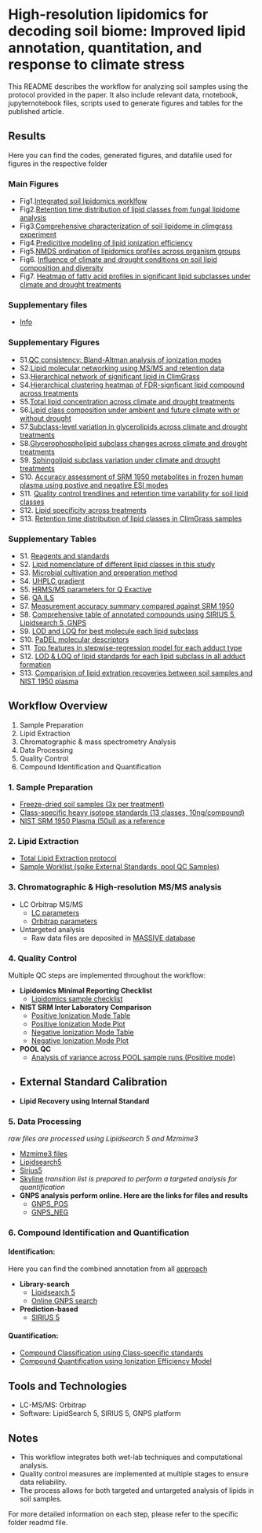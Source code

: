 # High-resolution lipidomics for decoding soil biome: Improved lipid annotation, quantitation, and response to climate stress

This README describes the workflow for analyzing soil samples using the protocol provided in the paper. It also include relevant data, rnotebook, jupyternotebook files, scripts used to generate figures and tables for the published article.


## Results
Here you can find the codes, generated figures, and datafile used for figures in the respective folder

### Main Figures
- Fig1.[Integrated soil lipidomics worklfow](Results/Figure1/soil-lipidomics-workflow.svg)
- Fig2.[Retention time distribution of lipid classes from fungal lipidome analysis](Results/Figure2/FIGURE-2.svg)
- Fig3.[Comprehensive characterization of soil lipidome in climgrass experiment](Results/Figure3/Figure3.html)
- Fig4.[Predicitive modeling of lipid ionization efficiency](Results/Figure4/Final-plot-ionization-efficiency.ipynb)
- Fig5.[NMDS ordination of lipidomics profiles across organism groups](Results/Figure5/figure5.ipynb)
- Fig6. [Influence of climate and drought conditions on soil lipid composition and diversity](Results/Figure6)
- Fig7. [Heatmap of fatty acid profiles in significant lipid subclasses under climate and drought treatments](Results/Figure7)


### Supplementary files
- [Info](supplementary/Table-S1.docx)

### Supplementary Figures

- S1.[QC consistency: Bland-Altman analysis of ionization modes]()
- S2.[Lipid molecular networking using MS/MS and retention data](Results/Validation-of-current-lipidomics-workflow/LipidStandards/mass-spec-standards.ipynb)
- S3.[Hierarchical network of significant lipid in ClimGrass](supplementary/calibration_table.pdf)
- S4.[Hierarchical clustering heatmap of FDR-signficant lipid compound across treatments](supplementary/QC_percentage_differences_plot_with_threshold_neg.pdf)
- S5.[Total lipid concentration across climate and drought treatments]()
- S6.[Lipid class composition under ambient and future climate with or without drought](supplementary/retention_time_cv_distribution.pdf)
- S7.[Subclass-level variation in glycerolipids across climate and drought treatments](supplementary/Soil_lipidomcis_NISTSRM1950.png)
- S8.[Glycerophospholipid subclass changes across climate and drought treatments]()
- S9. [Sphingolipid subclass variation under climate and drought treatments](supplementary/significant_compounds_heatmap.pdf)
- S10. [Accuracy assessment of SRM 1950 metabolites in frozen human plasma using postive and negative ESI modes]()
- S11. [Quality control trendlines and retention time variability for soil lipid classes]()
- S12. [Lipid specificity across treatments]()
- S13. [Retention time distribution of lipid classes in ClimGrass samples]()

### Supplementary Tables
- S1. [Reagents and standards]()
- S2. [Lipid nomenclature of different lipid classes in this study ]()
- S3. [Microbial cultivation and preperation method]()
- S4. [UHPLC gradient]()
- S5. [HRMS/MS parameters for Q Exactive]()
- S6. [QA ILS]()
- S7. [Measurement accuracy summary compared against SRM 1950]()
- S8. [Comprehensive table of annotated compounds using SIRIUS 5, Lipidsearch 5, GNPS]()
- S9. [LOD and LOQ for best molecule each lipid subclass]()
- S10. [PaDEL molecular descriptors]()
- S11. [Top features in stepwise-regression model for each adduct type]()
- S12. [LOD & LOQ of lipid standards for each lipid subclass in all adduct formation]()
- S13. [Comparision of lipid extration recoveries between soil samples and NIST 1950 plasma]()




## Workflow Overview

1. Sample Preparation
2. Lipid Extraction
3. Chromatographic & mass spectrometry Analysis
4. Data Processing
5. Quality Control
6. Compound Identification and Quantification



### 1. Sample Preparation

- [Freeze-dried soil samples (3x per treatment)](methods/Extraction/Sample_used_for_lipid_extraction.pdf)
- [Class-specific heavy isotope standards (13 classes, 10ng/compound)](methods/Extraction/Internal_Standard_spiked_in_soil_samples.pdf)
- [NIST SRM 1950 Plasma (50ul) as a reference](https://tsapps.nist.gov/srmext/certificates/1950.pdf)

### 2. Lipid Extraction

- [Total Lipid Extraction protocol](methods/Extraction/TLE-SOP.pdf)
- [Sample Worklist (spike External Standards, pool QC Samples)](methods/Extraction/sample-worklist-climgrass.pdf)

### 3. Chromatographic & High-resolution MS/MS analysis

- LC Orbitrap MS/MS
  - [LC parameters](methods/LC-parameters.pdf)
  - [Orbitrap parameters](methods/Orbitrap-parameters.pdf)
- Untargeted analysis
  - Raw data files are deposited in [MASSIVE database](ftp://massive.ucsd.edu/v08/MSV000096136/)
 
### 4. Quality Control

Multiple QC steps are implemented throughout the workflow:
- **Lipidomics Minimal Reporting Checklist**
  - [Lipidomics sample checklist](https://github.com/Samratacad/Soil_Lipidomics/blob/main/methods/Quality-control/TableS5_QA-ILS.pdf)
- **NIST SRM Inter Laboratory Comparison**
  - [Positive Ionization Mode Table](methods/Quality-control/NIST-SRM/positive/OE12-3LipidQC-v1.0pos.pdf)
  - [Positive Ionization Mode Plot](methods/Quality-control/NIST-SRM/positive/SRM9150positive.png)
  - [Negative Ionization Mode Table](methods/Quality-control/NIST-SRM/negative/LipidQC-v1.0-neg.pdf)
  - [Negative Ionization Mode Plot](methods/Quality-control/NIST-SRM/negative/nist-neg.png)
- **POOL QC**
  - [Analysis of variance across POOL sample runs (Positive mode)](supplementary/QC_percentage_differences_plot_with_threshold_neg.pdf)
- **External Standard Calibration**
  - 
- **Lipid Recovery using Internal Standard**
    

### 5. Data Processing
*raw files are processed using Lipidsearch 5 and Mzmime3*
- [Mzmime3 files](methods/Dataprocessing/mzmine3)
- [Lipidsearch5](methods/Dataprocessing/lipidsearch5/lipidsearch5-identification.pdf)
- [Sirius5](methods/Dataprocessing/sirius5/SIRIUS5predictionSettings.pdf)
- [Skyline](methods/SKYLINE-Workflow/skyline.md) *transition list is prepared to perform a targeted analysis for quantification*
- **GNPS analysis perform online. Here are the links for files and results**
  - [GNPS_POS](https://gnps.ucsd.edu/ProteoSAFe/status.jsp?task=14a6275c9e264972849f2b6a3f39df25)
  - [GNPS_NEG](https://gnps.ucsd.edu/ProteoSAFe/status.jsp?task=6f2be01f485b4a34a77ec1c735a59357)

### 6. Compound Identification and Quantification

#### Identification:
  Here you can find the combined annotation from all [approach](supplementary/Identification/ALL-COMBINED.xlsx)
  - **Library-search**
    - [Lipidsearch 5](supplementary/Identification/lipidsearch5-identification)
    - [Online GNPS search](supplementary/Identification/GNPS-identification)
  - **Prediction-based**
    - [SIRIUS 5](supplementary/Identification/SIRIUS5-identification) 

#### Quantification:
- [Compound Classification using Class-specific standards](Results/Figure5/figure5.ipynb)
- [Compound Quantification using Ionization Efficiency Model](Results/IEmodel)

## Tools and Technologies

- LC-MS/MS: Orbitrap
- Software: LipidSearch 5, SIRIUS 5, GNPS platform

## Notes

- This workflow integrates both wet-lab techniques and computational analysis.
- Quality control measures are implemented at multiple stages to ensure data reliability.
- The process allows for both targeted and untargeted analysis of lipids in soil samples.

For more detailed information on each step, please refer to the specific folder readmd file.
